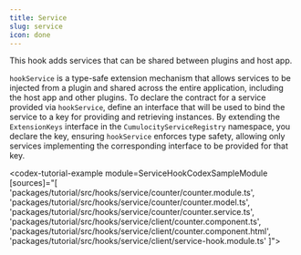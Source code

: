 ```yaml
---
title: Service
slug: service
icon: done
---
```


This hook adds services that can be shared between plugins and host app.

`hookService` is a type-safe extension mechanism that allows services to be injected from a plugin and shared across the entire application, including the host app and other plugins. To declare the contract for a service provided via `hookService`, define an interface that will be used to bind the service to a key for providing and retrieving instances. By extending the `ExtensionKeys` interface in the `CumulocityServiceRegistry` namespace, you declare the key, ensuring `hookService` enforces type safety, allowing only services implementing the corresponding interface to be provided for that key.

<codex-tutorial-example module=ServiceHookCodexSampleModule [sources]="[
'packages/tutorial/src/hooks/service/counter/counter.module.ts',
'packages/tutorial/src/hooks/service/counter/counter.model.ts',
'packages/tutorial/src/hooks/service/counter/counter.service.ts',
'packages/tutorial/src/hooks/service/client/counter.component.ts',
'packages/tutorial/src/hooks/service/client/counter.component.html',
'packages/tutorial/src/hooks/service/client/service-hook.module.ts'
]"></codex-tutorial-example>
